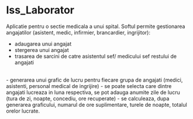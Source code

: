 # Iss_Laborator

Aplicatie pentru o sectie medicala a unui spital.
Softul permite gestionarea angajatilor (asistent, medic, infirmier, brancardier, ingrijitor):
  - adaugarea unui angajat
  - stergerea unui angajat
  - trasarea de sarcini de catre asistentul sef/ medicului sef restului de angajati
<br>
 - generarea unui grafic de lucru pentru fiecare grupa de angajati (medici, asistenti, personal medical de ingrijire)
 - se poate selecta care dintre angajati lucreaza in luna respectiva, se pot adauga anumite zile de lucru (tura de zi, noapte, concediu, ore recuperate)
 - se calculeaza, dupa generarea graficului, numarul de ore suplimentare, turele de noapte, totalul orelor lucrate.
 
